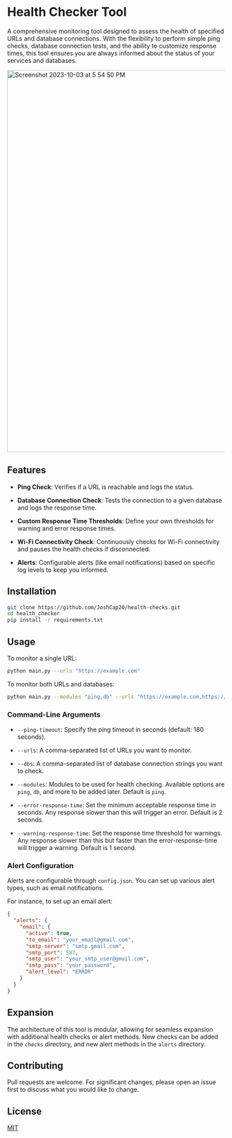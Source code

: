 # Health Checker Tool

A comprehensive monitoring tool designed to assess the health of specified URLs and database connections. With the flexibility to perform simple ping checks, database connection tests, and the ability to customize response times, this tool ensures you are always informed about the status of your services and databases. 

<img width="885" alt="Screenshot 2023-10-03 at 5 54 50 PM" src="https://github.com/JoshCap20/health-checks/assets/97563979/e841349c-bdc1-4134-8754-ddf6f5bc439b">

## Features

- **Ping Check**: Verifies if a URL is reachable and logs the status.
  
- **Database Connection Check**: Tests the connection to a given database and logs the response time.

- **Custom Response Time Thresholds**: Define your own thresholds for warning and error response times.
  
- **Wi-Fi Connectivity Check**: Continuously checks for Wi-Fi connectivity and pauses the health checks if disconnected.

- **Alerts**: Configurable alerts (like email notifications) based on specific log levels to keep you informed.

## Installation
```bash
git clone https://github.com/JoshCap20/health-checks.git
cd health_checker
pip install -r requirements.txt
```

## Usage

To monitor a single URL:

```bash
python main.py --urls "https://example.com"
```

To monitor both URLs and databases:

```bash
python main.py --modules "ping,db" --urls "https://example.com,https://another-example.com" --dbs "your_database_connection_string"
```

### Command-Line Arguments

- `--ping-timeout`: Specify the ping timeout in seconds (default: 180 seconds).
  
- `--urls`: A comma-separated list of URLs you want to monitor.
  
- `--dbs`: A comma-separated list of database connection strings you want to check.
  
- `--modules`: Modules to be used for health checking. Available options are `ping`, `db`, and more to be added later. Default is `ping`.
  
- `--error-response-time`: Set the minimum acceptable response time in seconds. Any response slower than this will trigger an error. Default is 2 seconds.
  
- `--warning-response-time`: Set the response time threshold for warnings. Any response slower than this but faster than the error-response-time will trigger a warning. Default is 1 second.

### Alert Configuration

Alerts are configurable through `config.json`. You can set up various alert types, such as email notifications. 

For instance, to set up an email alert:

```json
{
  "alerts": {
    "email": {
      "active": true,
      "to_email": "your_email@gmail.com",
      "smtp_server": "smtp.gmail.com",
      "smtp_port": 587,
      "smtp_user": "your_smtp_user@gmail.com",
      "smtp_pass": "your_password",
      "alert_level": "ERROR"
    }
  }
}
```

## Expansion

The architecture of this tool is modular, allowing for seamless expansion with additional health checks or alert methods. New checks can be added in the `checks` directory, and new alert methods in the `alerts` directory.

## Contributing

Pull requests are welcome. For significant changes, please open an issue first to discuss what you would like to change.

## License

[MIT](https://choosealicense.com/licenses/mit/)
